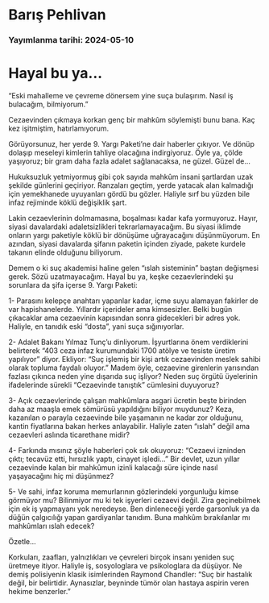 # Barış Pehlivan

### Yayımlanma tarihi: 2024-05-10

# Hayal bu ya...

“Eski mahalleme ve çevreme dönersem yine suça bulaşırım. Nasıl iş bulacağım, bilmiyorum.”

Cezaevinden çıkmaya korkan genç bir mahkûm söylemişti bunu bana. Kaç kez işitmiştim, hatırlamıyorum.

Görüyorsunuz, her yerde 9. Yargı Paketi’ne dair haberler çıkıyor. Ve dönüp dolaşıp meseleyi kimlerin tahliye olacağına indirgiyoruz. Öyle ya, çölde yaşıyoruz; bir gram daha fazla adalet sağlanacaksa, ne güzel. Güzel de...

Hukuksuzluk yetmiyormuş gibi çok sayıda mahkûm insani şartlardan uzak şekilde günlerini geçiriyor. Ranzaları geçtim, yerde yatacak alan kalmadığı için yemekhanede uyuyanları gördü bu gözler. Haliyle sırf bu yüzden bile infaz rejiminde köklü değişiklik şart.

Lakin cezaevlerinin dolmamasına, boşalması kadar kafa yormuyoruz. Hayır, siyasi davalardaki adaletsizlikleri tekrarlamayacağım. Bu siyasi iklimde onların yargı paketiyle köklü bir dönüşüme uğrayacağını düşünmüyorum. En azından, siyasi davalarda şifanın paketin içinden ziyade, pakete kurdele takanın elinde olduğunu biliyorum.

Demem o ki suç akademisi haline gelen “ıslah sisteminin” baştan değişmesi gerek. Sözü uzatmayacağım. Hayal bu ya, keşke cezaevlerindeki şu sorunlara da şifa içerse 9. Yargı Paketi:

1- Parasını kelepçe anahtarı yapanlar kadar, içme suyu alamayan fakirler de var hapishanelerde. Yıllardır içerideler ama kimsesizler. Belki bugün çıkacaklar ama cezaevinin kapısından sonra gidecekleri bir adres yok. Haliyle, en tanıdık eski “dosta”, yani suça sığınıyorlar.

2- Adalet Bakanı Yılmaz Tunç’u dinliyorum. İşyurtlarına önem verdiklerini belirterek “403 ceza infaz kurumundaki 1700 atölye ve tesiste üretim yapılıyor” diyor. Ekliyor: “Suç işlemiş bir kişi artık cezaevinden meslek sahibi olarak topluma faydalı oluyor.” Madem öyle, cezaevine girenlerin yarısından fazlası çıkınca neden yine dışarıda suç işliyor? Neden suç örgütü üyelerinin ifadelerinde sürekli “Cezaevinde tanıştık” cümlesini duyuyoruz?

3- Açık cezaevlerinde çalışan mahkûmlara asgari ücretin beşte birinden daha az maaşla emek sömürüsü yapıldığını biliyor muydunuz? Keza, kazanılan o parayla cezaevinde bile yaşamanın ne kadar zor olduğunu, kantin fiyatlarına bakan herkes anlayabilir. Haliyle zaten “ıslah” değil ama cezaevleri aslında ticarethane midir?

4- Farkında mısınız şöyle haberleri çok sık okuyoruz: “Cezaevi izninden çıktı; tecavüz etti, hırsızlık yaptı, cinayet işledi...” Bir devlet, uzun yıllar cezaevinde kalan bir mahkûmun izinli kalacağı süre içinde nasıl yaşayacağını hiç mi düşünmez?

5- Ve sahi, infaz koruma memurlarının gözlerindeki yorgunluğu kimse görmüyor mu? Bilinmiyor mu ki tek işyerleri cezaevi değil. Zira geçinebilmek için ek iş yapmayanı yok neredeyse. Ben dinleneceği yerde garsonluk ya da düğün çalgıcılığı yapan gardiyanlar tanıdım. Buna mahkûm bırakılanlar mı mahkûmları ıslah edecek?

Özetle...

Korkuları, zaafları, yalnızlıkları ve çevreleri birçok insanı yeniden suç üretmeye itiyor. Haliyle iş, sosyologlara ve psikologlara da düşüyor. Ne demiş polisiyenin klasik isimlerinden Raymond Chandler: “Suç bir hastalık değil, bir belirtidir. Aynasızlar, beyninde tümör olan hastaya aspirin veren hekime benzerler.”

